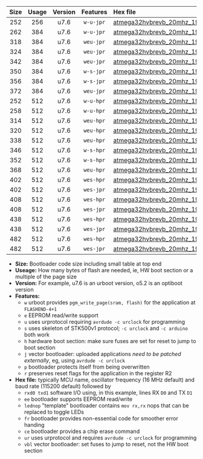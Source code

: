 |Size|Usage|Version|Features|Hex file|
|:-:|:-:|:-:|:-:|:--|
|252|256|u7.6|`w-u-jpr`|[atmega32hvbrevb_20mhz_19200bps_rxb0_txb1_ur_vbl.hex](https://raw.githubusercontent.com/stefanrueger/urboot/main//atmega32hvbrevb_20mhz_19200bps_rxb0_txb1_ur_vbl.hex)|
|262|384|u7.6|`w-u-jpr`|[atmega32hvbrevb_20mhz_19200bps_rxb0_txb1_lednop_ur_vbl.hex](https://raw.githubusercontent.com/stefanrueger/urboot/main//atmega32hvbrevb_20mhz_19200bps_rxb0_txb1_lednop_ur_vbl.hex)|
|318|384|u7.6|`weu-jpr`|[atmega32hvbrevb_20mhz_19200bps_rxb0_txb1_ee_ur_vbl.hex](https://raw.githubusercontent.com/stefanrueger/urboot/main//atmega32hvbrevb_20mhz_19200bps_rxb0_txb1_ee_ur_vbl.hex)|
|324|384|u7.6|`weu-jpr`|[atmega32hvbrevb_20mhz_19200bps_rxb0_txb1_ee_lednop_ur_vbl.hex](https://raw.githubusercontent.com/stefanrueger/urboot/main//atmega32hvbrevb_20mhz_19200bps_rxb0_txb1_ee_lednop_ur_vbl.hex)|
|342|384|u7.6|`weu-jpr`|[atmega32hvbrevb_20mhz_19200bps_rxb0_txb1_ee_lednop_fr_ur_vbl.hex](https://raw.githubusercontent.com/stefanrueger/urboot/main//atmega32hvbrevb_20mhz_19200bps_rxb0_txb1_ee_lednop_fr_ur_vbl.hex)|
|350|384|u7.6|`w-s-jpr`|[atmega32hvbrevb_20mhz_19200bps_rxb0_txb1_vbl.hex](https://raw.githubusercontent.com/stefanrueger/urboot/main//atmega32hvbrevb_20mhz_19200bps_rxb0_txb1_vbl.hex)|
|356|384|u7.6|`w-s-jpr`|[atmega32hvbrevb_20mhz_19200bps_rxb0_txb1_lednop_vbl.hex](https://raw.githubusercontent.com/stefanrueger/urboot/main//atmega32hvbrevb_20mhz_19200bps_rxb0_txb1_lednop_vbl.hex)|
|372|384|u7.6|`weu-jpr`|[atmega32hvbrevb_20mhz_19200bps_rxb0_txb1_ee_lednop_fr_ce_ur_vbl.hex](https://raw.githubusercontent.com/stefanrueger/urboot/main//atmega32hvbrevb_20mhz_19200bps_rxb0_txb1_ee_lednop_fr_ce_ur_vbl.hex)|
|252|512|u7.6|`w-u-hpr`|[atmega32hvbrevb_20mhz_19200bps_rxb0_txb1_ur.hex](https://raw.githubusercontent.com/stefanrueger/urboot/main//atmega32hvbrevb_20mhz_19200bps_rxb0_txb1_ur.hex)|
|258|512|u7.6|`w-u-hpr`|[atmega32hvbrevb_20mhz_19200bps_rxb0_txb1_lednop_ur.hex](https://raw.githubusercontent.com/stefanrueger/urboot/main//atmega32hvbrevb_20mhz_19200bps_rxb0_txb1_lednop_ur.hex)|
|314|512|u7.6|`weu-hpr`|[atmega32hvbrevb_20mhz_19200bps_rxb0_txb1_ee_ur.hex](https://raw.githubusercontent.com/stefanrueger/urboot/main//atmega32hvbrevb_20mhz_19200bps_rxb0_txb1_ee_ur.hex)|
|320|512|u7.6|`weu-hpr`|[atmega32hvbrevb_20mhz_19200bps_rxb0_txb1_ee_lednop_ur.hex](https://raw.githubusercontent.com/stefanrueger/urboot/main//atmega32hvbrevb_20mhz_19200bps_rxb0_txb1_ee_lednop_ur.hex)|
|338|512|u7.6|`weu-hpr`|[atmega32hvbrevb_20mhz_19200bps_rxb0_txb1_ee_lednop_fr_ur.hex](https://raw.githubusercontent.com/stefanrueger/urboot/main//atmega32hvbrevb_20mhz_19200bps_rxb0_txb1_ee_lednop_fr_ur.hex)|
|346|512|u7.6|`w-s-hpr`|[atmega32hvbrevb_20mhz_19200bps_rxb0_txb1.hex](https://raw.githubusercontent.com/stefanrueger/urboot/main//atmega32hvbrevb_20mhz_19200bps_rxb0_txb1.hex)|
|352|512|u7.6|`w-s-hpr`|[atmega32hvbrevb_20mhz_19200bps_rxb0_txb1_lednop.hex](https://raw.githubusercontent.com/stefanrueger/urboot/main//atmega32hvbrevb_20mhz_19200bps_rxb0_txb1_lednop.hex)|
|368|512|u7.6|`weu-hpr`|[atmega32hvbrevb_20mhz_19200bps_rxb0_txb1_ee_lednop_fr_ce_ur.hex](https://raw.githubusercontent.com/stefanrueger/urboot/main//atmega32hvbrevb_20mhz_19200bps_rxb0_txb1_ee_lednop_fr_ce_ur.hex)|
|402|512|u7.6|`wes-hpr`|[atmega32hvbrevb_20mhz_19200bps_rxb0_txb1_ee.hex](https://raw.githubusercontent.com/stefanrueger/urboot/main//atmega32hvbrevb_20mhz_19200bps_rxb0_txb1_ee.hex)|
|402|512|u7.6|`wes-jpr`|[atmega32hvbrevb_20mhz_19200bps_rxb0_txb1_ee_vbl.hex](https://raw.githubusercontent.com/stefanrueger/urboot/main//atmega32hvbrevb_20mhz_19200bps_rxb0_txb1_ee_vbl.hex)|
|408|512|u7.6|`wes-hpr`|[atmega32hvbrevb_20mhz_19200bps_rxb0_txb1_ee_lednop.hex](https://raw.githubusercontent.com/stefanrueger/urboot/main//atmega32hvbrevb_20mhz_19200bps_rxb0_txb1_ee_lednop.hex)|
|408|512|u7.6|`wes-jpr`|[atmega32hvbrevb_20mhz_19200bps_rxb0_txb1_ee_lednop_vbl.hex](https://raw.githubusercontent.com/stefanrueger/urboot/main//atmega32hvbrevb_20mhz_19200bps_rxb0_txb1_ee_lednop_vbl.hex)|
|438|512|u7.6|`wes-hpr`|[atmega32hvbrevb_20mhz_19200bps_rxb0_txb1_ee_lednop_fr.hex](https://raw.githubusercontent.com/stefanrueger/urboot/main//atmega32hvbrevb_20mhz_19200bps_rxb0_txb1_ee_lednop_fr.hex)|
|438|512|u7.6|`wes-jpr`|[atmega32hvbrevb_20mhz_19200bps_rxb0_txb1_ee_lednop_fr_vbl.hex](https://raw.githubusercontent.com/stefanrueger/urboot/main//atmega32hvbrevb_20mhz_19200bps_rxb0_txb1_ee_lednop_fr_vbl.hex)|
|482|512|u7.6|`wes-hpr`|[atmega32hvbrevb_20mhz_19200bps_rxb0_txb1_ee_lednop_fr_ce.hex](https://raw.githubusercontent.com/stefanrueger/urboot/main//atmega32hvbrevb_20mhz_19200bps_rxb0_txb1_ee_lednop_fr_ce.hex)|
|482|512|u7.6|`wes-jpr`|[atmega32hvbrevb_20mhz_19200bps_rxb0_txb1_ee_lednop_fr_ce_vbl.hex](https://raw.githubusercontent.com/stefanrueger/urboot/main//atmega32hvbrevb_20mhz_19200bps_rxb0_txb1_ee_lednop_fr_ce_vbl.hex)|

- **Size:** Bootloader code size including small table at top end
- **Useage:** How many bytes of flash are needed, ie, HW boot section or a multiple of the page size
- **Version:** For example, u7.6 is an urboot version, o5.2 is an optiboot version
- **Features:**
  + `w` urboot provides `pgm_write_page(sram, flash)` for the application at `FLASHEND-4+1`
  + `e` EEPROM read/write support
  + `u` uses urprotocol requiring `avrdude -c urclock` for programming
  + `s` uses skeleton of STK500v1 protocol; `-c urclock` and `-c arduino` both work
  + `h` hardware boot section: make sure fuses are set for reset to jump to boot section
  + `j` vector bootloader: uploaded applications *need to be patched externally*, eg, using `avrdude -c urclock`
  + `p` bootloader protects itself from being overwritten
  + `r` preserves reset flags for the application in the register R2
- **Hex file:** typically MCU name, oscillator frequency (16 MHz default) and baud rate (115200 default) followed by
  + `rxd0 txd1` software I/O using, in this example, lines RX `D0` and TX `D1`
  + `ee` bootloader supports EEPROM read/write
  + `lednop` "template" bootloader contains `mov rx,rx` nops that can be replaced to toggle LEDs
  + `fr` bootloader provides non-essential code for smoother error handing
  + `ce` bootloader provides a chip erase command
  + `ur` uses urprotocol and requires `avrdude -c urclock` for programming
  + `vbl` vector bootloader: set fuses to jump to reset, not the HW boot section
